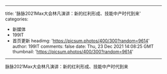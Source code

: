 
---
title: '脉脉2021Max大会林凡演讲：新的红利形成、技能中产时代到来'
categories: 
 - 新媒体
 - 199IT
 - 首页更新
headimg: 'https://picsum.photos/400/300?random=9614'
author: 199IT
comments: false
date: Thu, 23 Dec 2021 14:08:25 GMT
thumbnail: 'https://picsum.photos/400/300?random=9614'
---

<div>   
脉脉2021Max大会林凡演讲：新的红利形成、技能中产时代到来  
</div>
            